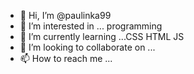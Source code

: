 - 👋 Hi, I’m @paulinka99
- 👀 I’m interested in ... programming
- 🌱 I’m currently learning ...CSS HTML JS
- 💞️ I’m looking to collaborate on ...
- 📫 How to reach me ...

<!---
paulinka99/paulinka99 is a ✨ special ✨ repository because its `README.md` (this file) appears on your GitHub profile.
You can click the Preview link to take a look at your changes.
--->
